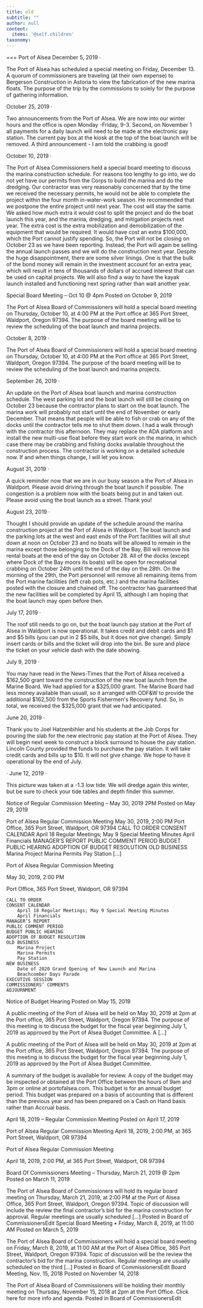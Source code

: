 ```yaml
---
title: old
subtitle: ""
author: null
content:
  items: '@self.children'
taxonomy:
---
```




===
Port of Alsea
December 5, 2019 ·

The Port of Alsea has scheduled a special meeting on Friday, December 13. A quorum of commissioners are traveling (at their own expense) to Bergerson Construction in Astoria to view the fabrication of the new marina floats. The purpose of the trip by the commissions to solely for the purpose of gathering information.

October 25, 2019 ·

Two announcements from the Port of Alsea. We are now into our winter hours and the office is open Monday -Friday, 9-3. Second, on November 1 all payments for a daily launch will need to be made at the electronic pay station. The current pay box at the kiosk at the top of the boat launch will be removed. A third announcement - I am told the crabbing is good!

October 10, 2019 ·

The Port of Alsea Commissioners held a special board meeting to discuss the marina construction schedule. For reasons too lengthy to go into, we do not yet have our permits from the Corps to build the marina and do the dredging. Our contractor was very reasonably concerned that by the time we received the necessary permits, he would not be able to complete the project within the four month in-water-work season. He recommended that we postpone the entire project until next year. The cost will stay the same. We asked how much extra it would cost to split the project and do the boat launch this year, and the marina, dredging, and mitigation projects next year. The extra cost is the extra mobilization and demobilization of the equipment that would be required. It would have cost an extra $100,000, which the Port cannot justify spending. So, the Port will not be closing on October 23 as we have been reporting. Instead, the Port will again be selling the annual launch passes and we will do the construction next year. Despite the huge disappointment, there are some silver linings. One is that the bulk of the bond money will remain in the investment account for an extra year, which will result in tens of thousands of dollars of accrued interest that can be used on capital projects. We will also find a way to have the kayak launch installed and functioning next spring rather than wait another year.


Special Board Meeting – Oct 10 @ 4pm
Posted on October 9, 2019

The Port of Alsea Board of Commissioners will hold a special board meeting on Thursday, October 10, at 4:00 PM at the Port office at 365 Port Street, Waldport, Oregon 97394. The purpose of the board meeting will be to review the scheduling of the boat launch and marina projects.

October 8, 2019 ·

The Port of Alsea Board of Commissioners will hold a special board meeting on Thursday, October 10, at 4:00 PM at the Port office at 365 Port Street, Waldport, Oregon 97394. The purpose of the board meeting will be to review the scheduling of the boat launch and marina projects.

September 26, 2019 ·

An update on the Port of Alsea boat launch and marina construction schedule. The west parking lot and the boat launch will still be closing on October 23 because the contractor plans to start on the boat launch. The marina work will probably not start until the end of November or early December. That means that people will be able to fish or crab on any of the docks until the contractor tells me to shut them down. I had a walk through with the contractor this afternoon. They may replace the ADA platform and install the new multi-use float before they start work on the marina, in which case there may be crabbing and fishing docks available throughout the construction process. The contractor is working on a detailed schedule now. If and when things change, I will let you know.

August 31, 2019 ·

A quick reminder now that we are in our busy season a the Port of Alsea in Waldport. Please avoid driving through the boat launch if possible. The congestion is a problem now with the boats being put in and taken out. Please avoid using the boat launch as a street. Thank you!

August 23, 2019 ·

Thought I should provide an update of the schedule around the marina construction project at the Port of Alsea in Waldport. The boat launch and the parking lots at the west and east ends of the Port facilities will all shut down at noon on October 23 and no boats will be allowed to remain in the marina except those belonging to the Dock of the Bay, Bill will remove his rental boats at the end of the day on October 28. All of the docks (except where Dock of the Bay moors its boats) will be open for recreational crabbing on October 24th until the end of the day on the 28th. On the morning of the 29th, the Port personnel will remove all remaining items from the Port marine facilities (left crab pots, etc.) and the marina facilities posted with the closure and chained off. The contractor has guaranteed that the new facilities will be completed by April 15, although I am hoping that the boat launch may open before then.

July 17, 2019 ·

The roof still needs to go on, but the boat launch pay station at the Port of Alsea in Waldport is now operational. It takes credit and debit cards and $1 and $5 bills (you can put in 2 $5 bills, but it does not give change). Simply insert cards or bills and the ticket will drop into the bin. Be sure and place the ticket on your vehicle dash with the date showing.

July 9, 2019 ·

You may have read in the News-Times that the Port of Alsea received a $162,500 grant toward the construction of the new boat launch from the Marine Board. We had applied for a $325,000 grant. The Marine Board had less money available than usuall, so it arranged with ODF&W to provide the additional $162,500 from the Sports Fishermen's Recovery fund. So, in total, we received the $325,000 grant that we had anticipated.

 June 20, 2019 ·

Thank you to Joel Hatzenbihler and his students at the Job Corps for pouring the slab for the new electronic pay station at the Port of Alsea. They will begin next week to construct a block surround to house the pay station. Lincoln County provided the funds to purchase the pay station. It will take credit cards and bills up to $10. It will not give change. We hope to have it operational by the end of July.

· June 12, 2019 ·

This picture was taken at a -1.3 low tide. We will dredge again this winter, but be sure to check your tide tables and depth finder this summer.


Notice of Regular Commission Meeting – May 30, 2019 2PM
Posted on May 29, 2019

Port of Alsea Regular Commission Meeting May 30, 2019, 2:00 PM Port Office, 365 Port Street, Waldport, OR 97394 CALL TO ORDER CONSENT CALENDAR April 18 Regular Meetings; May 9 Special Meeting Minutes April Financials MANAGER’S REPORT PUBLIC COMMENT PERIOD BUDGET PUBLIC HEARING ADOPTION OF BUDGET RESOLUTION OLD BUSINESS Marina Project Marina Permits Pay Station […]

Port of Alsea Regular Commission Meeting

May 30, 2019, 2:00 PM

Port Office, 365 Port Street, Waldport, OR 97394

    CALL TO ORDER
    CONSENT CALENDAR
        April 18 Regular Meetings; May 9 Special Meeting Minutes
        April Financials
    MANAGER’S REPORT
    PUBLIC COMMENT PERIOD
    BUDGET PUBLIC HEARING
    ADOPTION OF BUDGET RESOLUTION
    OLD BUSINESS
        Marina Project
        Marina Permits
        Pay Station
    NEW BUSINESS
        Date of 2020 Grand Opening of New Launch and Marina
        Beachcomber Days Parade
    EXECUTIVE SESSION
    COMMISSIONERS’ COMMENTS
    ADJOURNMENT


Notice of Budget Hearing
Posted on May 15, 2019

A public meeting of the Port of Alsea will be held on May 30, 2019 at 2pm at the Port office, 365 Port Street, Waldport, Oregon 97394. The purpose of this meeting is to discuss the budget for the fiscal year beginning July 1, 2019 as approved by the Port of Alsea Budget Committee. A […]

A public meeting of the Port of Alsea will be held on May 30, 2019 at 2pm at the Port office, 365 Port Street, Waldport, Oregon 97394. The purpose of this meeting is to discuss the budget for the fiscal year beginning July 1, 2019 as approved by the Port of Alsea Budget Committee.

A summary of the budget is available for review. A copy of the budget may be inspected or obtained at the Port Office between the hours of 9am and 3pm or online at portofalsea.com. This budget is for an annual budget period. This budget was prepared on a basis of accounting that is different than the previous year and has been prepared on a Cash on Hand basis rather than Accrual basis.


April 18, 2019 – Regular Commission Meeting
Posted on April 17, 2019

Port of Alsea Regular Commission Meeting April 18, 2019, 2:00 PM, at 365 Port Street, Waldport, OR 97394

Port of Alsea Regular Commission Meeting

April 18, 2019, 2:00 PM, at 365 Port Street, Waldport, OR 97394


Board Of Commissioners Meeting – Thursday, March 21, 2019 @ 2pm
Posted on March 11, 2019

The Port of Alsea Board of Commissioners will hold its regular board meeting on Thursday, March 21, 2019, at 2:00 PM at the Port of Alsea Office, 365 Port Street, Waldport, Oregon 97394. Topic of discussion will include the review the final contractor’s bid for the marina construction for approval. Regular meetings are usually scheduled […]
Posted in Board of CommissionersEdit
Special Board Meeting • Friday, March 8, 2019, at 11:00 AM
Posted on March 5, 2019

The Port of Alsea Board of Commissioners will hold a special board meeting on Friday, March 8, 2019, at 11:00 AM at the Port of Alsea Office, 365 Port Street, Waldport, Oregon 97394. Topic of discussion will be the review the contractor’s bid for the marina construction. Regular meetings are usually scheduled on the third […]
Posted in Board of CommissionersEdit
Board Meeting, Nov. 15, 2018
Posted on November 14, 2018

The Port of Alsea Board of Commissioners will be holding their monthly meeting on Thursday, November 15, 2018 at 2pm at the Port Office. Click here for more info and agenda.
Posted in Board of CommissionersEdit	
